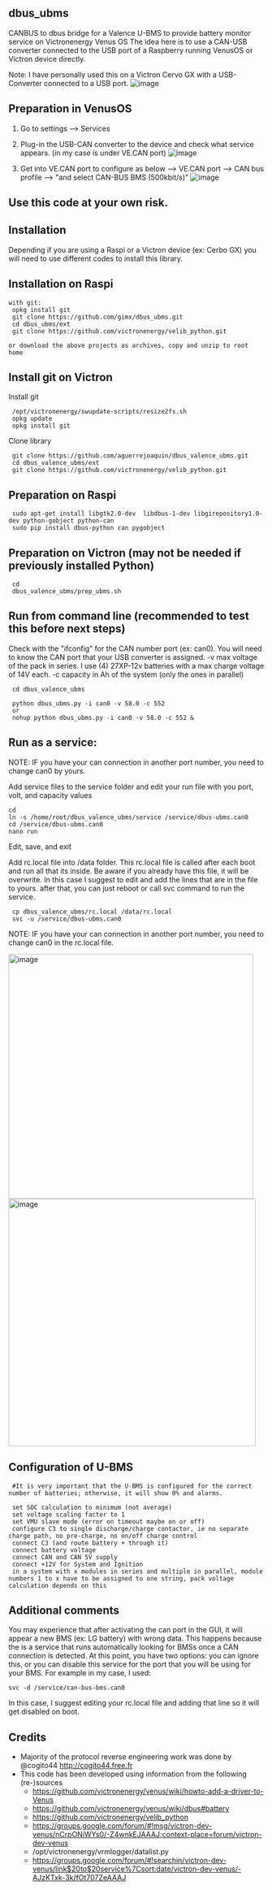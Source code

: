 ## dbus_ubms
 CANBUS to dbus bridge for a Valence U-BMS to provide battery monitor service on Victronenergy Venus OS
 The idea here is to use a CAN-USB converter connected to the USB port of a Raspberry running VenusOS or Victron device directly.

 Note: I have personally used this on a Victron Cervo GX with a USB-Converter connected to a USB port.
 ![image](https://github.com/user-attachments/assets/fa433fa7-630d-4237-817a-b10d3de3babf)


## Preparation in VenusOS
1) Go to settings --> Services 
2) Plug-in the USB-CAN converter to the device and check what service appears. (in my case is under VE.CAN port)
![image](https://github.com/user-attachments/assets/df4bfa9a-f93c-4e85-bd4d-beb1ce399b87)


3) Get into VE.CAN port to configure as below
--> VE.CAN port --> CAN bus profile --> "and select CAN-BUS BMS (500kbit/s)"
![image](https://github.com/user-attachments/assets/6f1d8d3e-ae78-4b33-931a-c62dd7c0e2f0)


 ## Use this code at your own risk.
 
## Installation

Depending if you are using a Raspi or a Victron device (ex: Cerbo GX) you will need to use different codes to install this library. 

## Installation on Raspi
```
with git:
 opkg install git
 git clone https://github.com/gimx/dbus_ubms.git
 cd dbus_ubms/ext
 git clone https://github.com/victronenergy/velib_python.git

or download the above projects as archives, copy and unzip to root home
```

## Install git on Victron

Install git
```
 /opt/victronenergy/swupdate-scripts/resize2fs.sh
 opkg update
 opkg install git
```

Clone library
```
 git clone https://github.com/aguerrejoaquin/dbus_valence_ubms.git
 cd dbus_valence_ubms/ext
 git clone https://github.com/victronenergy/velib_python.git
```

## Preparation on Raspi
```
 sudo apt-get install libgtk2.0-dev  libdbus-1-dev libgirepository1.0-dev python-gobject python-can
 sudo pip install dbus-python can pygobject
```

## Preparation on Victron (may not be needed if previously installed Python)
```
 cd
 dbus_valence_ubms/prep_ubms.sh
```

## Run from command line (recommended to test this before next steps)
Check with the "ifconfig" for the CAN number port (ex: can0). You will need to know the CAN port that your USB converter is assigned. 
-v max voltage of the pack in series. I use (4) 27XP-12v batteries with a max charge voltage of 14V each.
-c capacity in Ah of the system (only the ones in parallel)

```
 cd dbus_valence_ubms

 python dbus_ubms.py -i can0 -v 58.0 -c 552
 or
 nohup python dbus_ubms.py -i can0 -v 58.0 -c 552 &
```

## Run as a service: 
NOTE: IF you have your can connection in another port number, you need to change can0 by yours.

Add service files to the service folder and edit your run file with you port, volt, and capacity values
```
cd
ln -s /home/root/dbus_valence_ubms/service /service/dbus-ubms.can0
cd /service/dbus-ubms.can0
nano run
```

Edit, save, and exit

Add rc.local file into /data folder. This rc.local file is called after each boot and run all that its inside. Be aware if you already have this file, it will be overwrite. In this case I suggest to edit and add the lines that are in the file to yours.
after that, you can just reboot or call svc command to run the service.
```
 cp dbus_valence_ubms/rc.local /data/rc.local
 svc -u /service/dbus-ubms.can0
```
NOTE: IF you have your can connection in another port number, you need to change can0 in the rc.local file.

<img width="482" alt="image" src="https://github.com/aguerrejoaquin/dbus_ubms/assets/132913905/92a5a7d5-18ee-4723-93b2-5928f5e55524">

<img width="487" alt="image" src="https://github.com/aguerrejoaquin/dbus_ubms/assets/132913905/a591bfb3-fa9a-4ba6-88b7-01df24a50bf7">


## Configuration of U-BMS
```
 #It is very important that the U-BMS is configured for the correct number of batteries; otherwise, it will show 0% and alarms.

 set SOC calculation to minimum (not average)
 set voltage scaling factor to 1
 set VMU slave mode (error on timeout maybe on or off)
 configure C3 to single discharge/charge contactor, ie no separate charge path, no pre-charge, no on/off charge control
 connect C3 (and route battery + through it)
 connect battery voltage
 connect CAN and CAN 5V supply
 connect +12V for System and Ignition
 in a system with x modules in series and multiple in parallel, module numbers 1 to x have to be assigned to one string, pack voltage calculation depends on this 
``` 
## Additional comments
You may experience that after activating the can port in the GUI, it will appear a new BMS (ex: LG battery) with wrong data. This happens because the is a service that runs automatically looking for BMSs once a CAN connection is detected. At this point, you have two options: you can ignore this, or you can disable this service for the port that you will be using for your BMS.
For example in my case, I used:
```
svc -d /service/can-bus-bms.can0
```
In this case, I suggest editing your rc.local file and adding that line so it will get disabled on boot.


## Credits
 - Majority of the protocol reverse engineering work was done by @cogito44 http://cogito44.free.fr
 - This code has been developed using information from the following (re-)sources
   - https://github.com/victronenergy/venus/wiki/howto-add-a-driver-to-Venus
   - https://github.com/victronenergy/venus/wiki/dbus#battery
   - https://github.com/victronenergy/velib_python
   - https://groups.google.com/forum/#!msg/victron-dev-venus/nCrpONiWYs0/-Z4wnkEJAAAJ;context-place=forum/victron-dev-venus
   - /opt/victronenergy/vrmlogger/datalist.py
   - https://groups.google.com/forum/#!searchin/victron-dev-venus/link$20to$20service%7Csort:date/victron-dev-venus/-AJzKTxk-3k/fOt707ZeAAAJ

